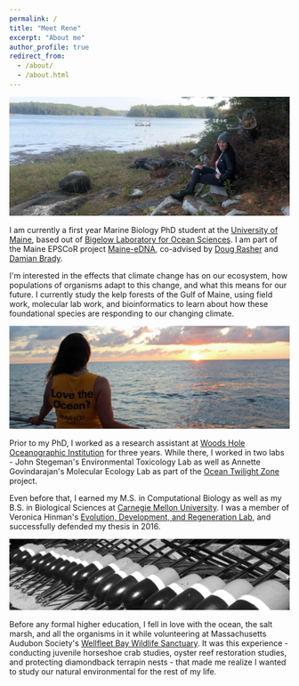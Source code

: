 ```yaml
---
permalink: /
title: "Meet Rene"
excerpt: "About me"
author_profile: true
redirect_from: 
  - /about/
  - /about.html
---
```


![Ovens Mouth.](/images/SeptWoods3Cropped.jpg)

I am currently a first year Marine Biology PhD student at the [University of Maine](https://https://umaine.edu/), based out of [Bigelow Laboratory for Ocean Sciences](https://www.bigelow.org//). I am part of the Maine EPSCoR project [Maine-eDNA](https://umaine.edu/edna/), co-advised by [Doug Rasher](https://www.bigelow.org/about/people/drasher.html) and [Damian Brady](https://umaine.edu/marine/people/damian-c-brady/).

I'm interested in the effects that climate change has on our ecosystem, how populations of organisms adapt to this change, and what this means for our future. I currently study the kelp forests of the Gulf of Maine, using field work, molecular lab work, and bioinformatics to learn about how these foundational species are responding to our changing climate.

![WHOI.](/images/SunsetReneWHOIcropped.jpg)

Prior to my PhD, I worked as a research assistant at [Woods Hole Oceanographic Institution](https://www.whoi.edu/) for three years. While there, I worked in two labs - John Stegeman's Environmental Toxicology Lab as well as Annette Govindarajan's Molecular Ecology Lab as part of the [Ocean Twilight Zone](https://twilightzone.whoi.edu/) project.

Even before that, I earned my M.S. in Computational Biology as well as my B.S. in Biological Sciences at [Carnegie Mellon University](https://www.cmu.edu/). I was a member of Veronica Hinman's [Evolution, Development, and Regeneration Lab](https://labs.bio.cmu.edu/hinman/), and successfully defended my thesis in 2016. 

![bouys.](/images/bouyscropped2.jpg)

Before any formal higher education, I fell in love with the ocean, the salt marsh, and all the organisms in it while volunteering at Massachusetts Audubon Society's [Wellfleet Bay Wildlife Sanctuary](https://www.massaudubon.org/get-outdoors/wildlife-sanctuaries/wellfleet-bay). It was this experience - conducting juvenile horseshoe crab studies, oyster reef restoration studies, and protecting diamondback terrapin nests - that made me realize I wanted to study our natural environmental for the rest of my life.